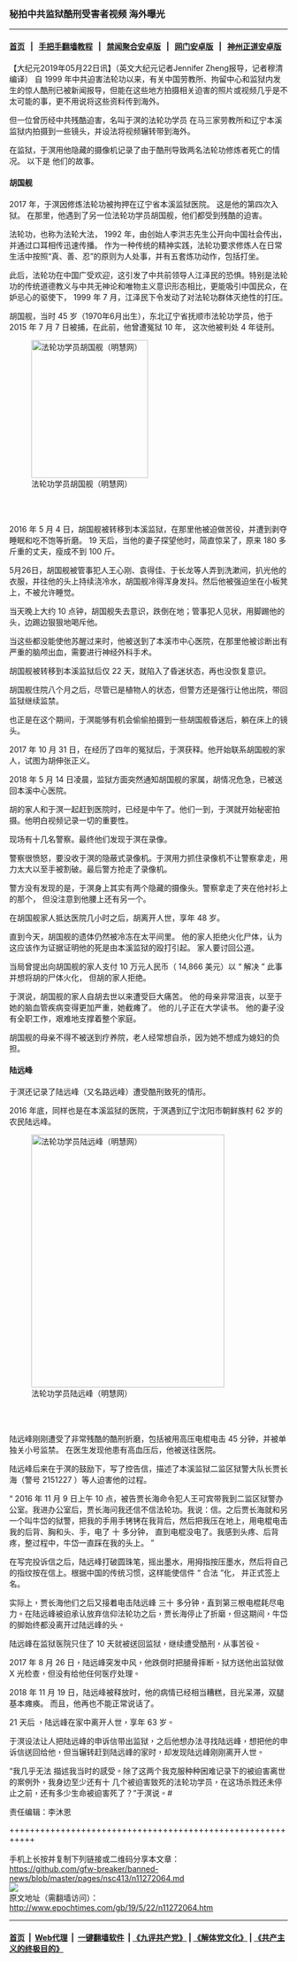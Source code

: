 ### 秘拍中共监狱酷刑受害者视频 海外曝光
------------------------

#### [首页](https://github.com/gfw-breaker/banned-news/blob/master/README.md) &nbsp;&nbsp;|&nbsp;&nbsp; [手把手翻墙教程](https://github.com/gfw-breaker/guides/wiki) &nbsp;&nbsp;|&nbsp;&nbsp; [禁闻聚合安卓版](https://github.com/gfw-breaker/bn-android) &nbsp;&nbsp;|&nbsp;&nbsp; [网门安卓版](https://git.io/ogatea2) &nbsp;&nbsp;|&nbsp;&nbsp; [神州正道安卓版](https://github.com/SzzdOgate/update) 



<p>
 【大纪元2019年05月22日讯】（英文大纪元记者Jennifer Zheng报导，记者穆清编译）
 <span class="s1">
  自
 </span>
 <span class="s2">
  1999
 </span>
 <span class="s1">
  年中共迫害法轮功以来，有关中国劳教所、拘留中心和监狱内发生的惊人酷刑已被新闻报导，但能在这些地方拍摄相关迫害的照片或视频几乎是不太可能的事，更不用说将这些资料传到海外。
 </span>
</p>
<p>
 <span class="s1">
  但一位曾历经中共残酷迫害，名叫于溟的法轮功学员
 </span>
 <span class="s1">
  在马三家劳教所和辽宁本溪监狱内拍摄到一些镜头，并设法将视频辗转带到海外。
 </span>
</p>
<p class="p1">
 <span class="s1">
  在监狱，于溟用他隐藏的摄像机记录了由于酷刑导致两名法轮功修炼者死亡的情况。
 </span>
 以下是
 <span class="s1">
  他们的故事。
 </span>
</p>
<p class="p1">
 <div class="video_fit_container">
 </div>
</p>
<h4 class="p1">
 <span class="s3">
  胡国舰
 </span>
</h4>
<p class="p1">
 <span class="s2">
  2017
 </span>
 <span class="s1">
  年，于溟因修炼法轮功被拘押在辽宁省本溪监狱医院。
 </span>
 <span class="s1">
  这是他的第四次入狱。
 </span>
 <span class="s1">
  在那里，他遇到了另一位法轮功学员胡国舰，他们都受到残酷的迫害。
 </span>
</p>
<p class="p5">
 <span class="s1">
  法轮功，也称为法轮大法，
 </span>
 <span class="s2">
  1992
 </span>
 <span class="s1">
  年，由创始人李洪志先生公开向中国社会传出，并通过口耳相传迅速传播。
 </span>
 <span class="s1">
  作为一种传统的精神实践，法轮功要求修炼人在日常生活中按照“真、善、忍”的原则为人处事，并有五套炼功动作，包括打坐。
 </span>
</p>
<p class="p5">
 <span class="s1">
  此后，法轮功在中国广受欢迎，这引发了中共前领导人江泽民的恐惧。特别是法轮功的传统道德教义与中共无神论和唯物主义意识形态相比，更能吸引中国民众，在妒忌心的驱使下，
 </span>
 <span class="s2">
  1999
 </span>
 <span class="s1">
  年
 </span>
 <span class="s2">
  7
 </span>
 <span class="s1">
  月，江泽民下令发动了对法轮功群体灭绝性的打压。
 </span>
</p>
<p class="p9">
 <span class="s1">
  胡国舰，当时
 </span>
 <span class="s5">
  45
 </span>
 <span class="s1">
  岁（1970年6月出生），东北辽宁省抚顺市法轮功学员，他于
 </span>
 <span class="s5">
  2015
 </span>
 <span class="s1">
  年
 </span>
 <span class="s5">
  7
 </span>
 <span class="s1">
  月
 </span>
 <span class="s5">
  7
 </span>
 <span class="s1">
  日被捕，在此前，他曾遭冤狱
 </span>
 <span class="s5">
  10
 </span>
 <span class="s1">
  年，
 </span>
 <span class="s1">
  这次他被判处
 </span>
 <span class="s5">
  4
 </span>
 <span class="s1">
  年徒刑。
 </span>
</p>
<figure class="wp-caption aligncenter" id="attachment_11272478" style="width: 211px">
 <a href="http://i.epochtimes.com/assets/uploads/2019/05/Hu-Guojian.jpg">
  <img alt="法轮功学员胡国舰（明慧网）" class="size-full wp-image-11272478" height="249" src="http://i.epochtimes.com/assets/uploads/2019/05/Hu-Guojian.jpg" width="211"/>
 </a>
 <br/><figcaption class="wp-caption-text">
  法轮功学员胡国舰（明慧网）
 </figcaption><br/>
</figure><br/>
<p class="p1">
 <span class="s2">
  2016
 </span>
 <span class="s1">
  年
 </span>
 <span class="s2">
  5
 </span>
 <span class="s1">
  月
 </span>
 <span class="s2">
  4
 </span>
 <span class="s1">
  日，胡国舰被转移到本溪监狱，在那里他被迫做苦役，并遭到剥夺睡眠和吃不饱等折磨。
 </span>
 <span class="s2">
  19
 </span>
 <span class="s1">
  天后，当他的妻子探望他时，简直惊呆了，原来
 </span>
 <span class="s2">
  180
 </span>
 <span class="s1">
  多斤重的丈夫，瘦成不到
 </span>
 <span class="s2">
  100
 </span>
 <span class="s1">
  斤。
 </span>
</p>
<p class="p1">
 <div class="video_fit_container">
 </div>
</p>
<p class="p10">
 <span class="s1">
  5月26日，胡国舰被管事犯人王心刚、袁得佳、于长龙等人弄到洗漱间，扒光他的衣服，并往他的头上持续浇冷水，胡国舰冷得浑身发抖。然后他被强迫坐在小板凳上，不被允许睡觉。
 </span>
</p>
<p class="p11">
 <span class="s1">
  当天晚上大约
 </span>
 <span class="s2">
  10
 </span>
 <span class="s1">
  点钟，胡国舰失去意识，跌倒在地；管事犯人见状，用脚踢他的头，边踢边狠狠地喝斥他。
 </span>
</p>
<p class="p11">
 <span class="s1">
  当这些都没能使他苏醒过来时，他被送到了本溪市中心医院，在那里他被诊断出有严重的脑颅出血，需要进行神经外科手术。
 </span>
</p>
<p class="p1">
 <span class="s1">
  胡国舰被转移到本溪监狱后仅
 </span>
 <span class="s2">
  22
 </span>
 <span class="s1">
  天，就陷入了昏迷状态，再也没恢复意识。
 </span>
</p>
<p class="p1">
 <div class="video_fit_container">
 </div>
</p>
<p class="p2">
 <span class="s1">
  胡国舰住院八个月之后，尽管已是植物人的状态，但警方还是强行让他出院，带回监狱继续监禁。
 </span>
</p>
<p class="p1">
 <span class="s1">
  也正是在这个期间，于溟能够有机会偷偷拍摄到一些胡国舰昏迷后，躺在床上的镜头。
 </span>
</p>
<p class="p1">
 <span class="s2">
  2017
 </span>
 <span class="s1">
  年
 </span>
 <span class="s2">
  10
 </span>
 <span class="s1">
  月
 </span>
 <span class="s2">
  31
 </span>
 <span class="s1">
  日，在经历了四年的冤狱后，于溟获释。他开始联系胡国舰的家人，试图为胡伸张正义。
 </span>
</p>
<p class="p2">
 <span class="s2">
  2018
 </span>
 <span class="s1">
  年
 </span>
 <span class="s2">
  5
 </span>
 <span class="s1">
  月
 </span>
 <span class="s2">
  14
 </span>
 <span class="s1">
  日凌晨，监狱方面突然通知胡国舰的家属，胡情况危急，已被送回本溪中心医院。
 </span>
</p>
<p class="p1">
 <span class="s1">
  胡的家人和于溟一起赶到医院时，已经是中午了。他们一到，于溟就开始秘密拍摄。他明白视频记录一切的重要性。
 </span>
</p>
<p class="p1">
 <span class="s1">
  现场有十几名警察。最终他们发现于溟在录像。
 </span>
</p>
<p class="p1">
 警察很愤怒，要没收于溟的隐蔽式录像机。于溟用力抓住录像机不让警察拿走，用力太大以至手被割破。最后警方抢走了录像机。
</p>
<p class="p1">
 <div class="video_fit_container">
 </div>
</p>
<p class="p1">
 <span class="s1">
  警方没有发现的是，于溟身上其实有两个隐藏的摄像头。警察拿走了夹在他衬衫上的那个，
 </span>
 <span class="s1">
  但没注意到他腰上还有另一个。
 </span>
</p>
<p class="p1">
 <div class="video_fit_container">
 </div>
</p>
<p class="p1">
 <span class="s1">
  在胡国舰家人抵达医院几小时之后，胡离开人世，享年
 </span>
 <span class="s2">
  48
 </span>
 <span class="s1">
  岁。
 </span>
</p>
<p class="p1">
 <span class="s1">
  直到今天，胡国舰的遗体仍然被冷冻在太平间里。
 </span>
 <span class="s1">
  他的家人拒绝火化尸体，认为这应该作为证据证明他的死是由本溪监狱的殴打引起。
 </span>
 <span class="s1">
  家人要讨回公道。
 </span>
</p>
<p class="p1">
 <span class="s1">
  当局曾提出向胡国舰的家人支付
 </span>
 <span class="s2">
  10
 </span>
 <span class="s1">
  万元人民币（
 </span>
 <span class="s2">
  14,866
 </span>
 <span class="s1">
  美元）以
 </span>
 <span class="s2">
  “
 </span>
 <span class="s1">
  解决
 </span>
 <span class="s2">
  ”
 </span>
 <span class="s1">
  此事并想将胡的尸体火化，
 </span>
 <span class="s1">
  但胡的家人拒绝。
 </span>
</p>
<p class="p1">
 <div class="video_fit_container">
 </div>
</p>
<p class="p1">
 <span class="s1">
  于溟说，胡国舰的家人自胡去世以来遭受巨大痛苦。
 </span>
 <span class="s1">
  他的母亲非常沮丧，以至于她的脑血管疾病变得更加严重，她截瘫了。
 </span>
 <span class="s1">
  他的儿子正在大学读书。
 </span>
 <span class="s1">
  他的妻子没有全职工作，艰难地支撑着整个家庭。
 </span>
</p>
<p class="p1">
 <span class="s1">
  胡国舰的母亲不得不被送到疗养院，老人经常想自杀，因为她不想成为媳妇的负担。
 </span>
</p>
<h4 class="p14">
 <span class="s1">
  陆远峰
 </span>
</h4>
<p class="p1">
 <span class="s1">
  于溟还记录了陆远峰（又名路远峰）遭受酷刑致死的情形。
 </span>
</p>
<p class="p1">
 <span class="s2">
  2016
 </span>
 <span class="s1">
  年底，同样也是在本溪监狱的医院，于溟遇到辽宁沈阳市朝鲜族村
 </span>
 <span class="s2">
  62
 </span>
 <span class="s1">
  岁的农民陆远峰。
 </span>
</p>
<figure class="wp-caption aligncenter" id="attachment_11272482" style="width: 349px">
 <a href="http://i.epochtimes.com/assets/uploads/2019/05/Lu-Yuanfeng.jpg">
  <img alt="法轮功学员陆远峰（明慧网）" class="wp-image-11272482" height="457" src="http://i.epochtimes.com/assets/uploads/2019/05/Lu-Yuanfeng-600x785.jpg" width="349"/>
 </a>
 <br/><figcaption class="wp-caption-text">
  法轮功学员陆远峰（明慧网）
 </figcaption><br/>
</figure><br/>
<p class="p1">
 <span class="s1">
  陆远峰刚刚遭受了非常残酷的酷刑折磨，包括被用高压电棍电击
 </span>
 <span class="s7">
  45
 </span>
 <span class="s1">
  分钟，并被单独关小号监禁。
 </span>
 <span class="s1">
  在医生发现他患有高血压后，他被送往医院。
 </span>
</p>
<p class="p1">
 <span class="s1">
  陆远峰后来在于溟的鼓励下，写了控告信，描述了本溪监狱二监区狱警大队长贾长海（警号
 </span>
 <span class="s7">
  2151227
 </span>
 <span class="s1">
  ）等人迫害他的过程。
 </span>
</p>
<p class="p1">
 <span class="s2">
  “
 </span>
 <span class="s7">
  2016
 </span>
 <span class="s1">
  年
 </span>
 <span class="s7">
  11
 </span>
 <span class="s1">
  月
 </span>
 <span class="s7">
  9
 </span>
 <span class="s1">
  日上午
 </span>
 <span class="s7">
  10
 </span>
 <span class="s1">
  点，被告贾长海命令犯人王可宾带我到二监区狱警办公室。我进办公室后，贾长海问我还信不信法轮功。我说：信。之后贾长海就和另一个叫牛岱的狱警，把我的手用手铐铐在我背后，然后把我压在地上，用电棍电击我的后背、胸和头、手，电了
 </span>
 <span class="s7">
  十
 </span>
 <span class="s1">
  多分钟，
 </span>
 <span class="s1">
  直到电棍没电了。我感到头疼、后背疼，整过程中，牛岱一直踩在我的头上。
 </span>
 <span class="s2">
  ”
 </span>
</p>
<p class="p1">
 <div class="video_fit_container">
 </div>
</p>
<p class="p2">
 <span class="s1">
  在写完投诉信之后，陆远峰打破圆珠笔，摇出墨水，用拇指按压墨水，然后将自己的指纹按在信上。根据中国的传统习惯，这样能使信件
 </span>
 <span class="s2">
  “
 </span>
 <span class="s1">
  合法
 </span>
 <span class="s2">
  ”化，
 </span>
 <span class="s1">
  并正式签上名。
 </span>
</p>
<p>
 <span lang="zh-TW">
  实际上，贾长海他们之后又接着电击陆远峰
 </span>
 三十
 <span lang="zh-TW">
  多分钟，直到第三根电棍耗尽电力。在陆远峰被迫承认放弃信仰法轮功之后，贾长海停止了折磨，但这期间，牛岱的脚始终都没离开过陆远峰的头。
 </span>
</p>
<p>
 <span lang="zh-TW">
  陆远峰在监狱医院只住了
 </span>
 10
 <span lang="zh-TW">
  天就被送回监狱，继续遭受酷刑，从事苦役。
 </span>
</p>
<p>
 2017
 <span lang="zh-TW">
  年
 </span>
 8
 <span lang="zh-TW">
  月
 </span>
 26
 <span lang="zh-TW">
  日，陆远峰突发中风，他跌倒时把腿骨摔断。狱方送他出监狱做
 </span>
 X
 <span lang="zh-TW">
  光检查，但没有给他任何医疗处理。
 </span>
</p>
<p class="p2">
 <span class="s2">
  2018
 </span>
 <span class="s1">
  年
 </span>
 <span class="s2">
  11
 </span>
 <span class="s1">
  月
 </span>
 <span class="s2">
  19
 </span>
 <span class="s1">
  日，陆远峰被释放时，他的病情已经相当糟糕，目光呆滞，双腿基本瘫痪。
 </span>
 <span class="s1">
  而且，他再也不能正常说话了。
 </span>
</p>
<p class="p2">
 <span class="s1">
  <span class="s2">
   21
  </span>
  <span class="s1">
   天后
  </span>
  ，陆远峰在家中离开人世，享年
 </span>
 <span class="s2">
  63
 </span>
 <span class="s1">
  岁。
 </span>
</p>
<p>
 <span lang="zh-TW">
  于溟设法让人把陆远峰的申诉信带出监狱，之后他想办法寻找陆远峰，想把他的申诉信送回给他，但当辗转赶到陆远峰的家时，却发现陆远峰刚刚离开人世。
 </span>
</p>
<p>
 “我几乎无法
 <span lang="zh-TW">
  描述我当时的感受。除了这两个我克服种种困难记录下的被迫害离世的案例外，我身边至少还有十
 </span>
 <span lang="zh-TW">
  几个被迫害致死的法轮功学员，在这场杀戮还未停止之前，还有多少生命被迫害死了？”于溟说。#
 </span>
</p>
<p>
 责任编辑：李沐恩
</p>

+++++++++++++++++++++++++++++++++++++++++++++++++++++++++++<br/><br/>
手机上长按并复制下列链接或二维码分享本文章：<br/>
https://github.com/gfw-breaker/banned-news/blob/master/pages/nsc413/n11272064.md <br/>
<a href='https://github.com/gfw-breaker/banned-news/blob/master/pages/nsc413/n11272064.md'><img src='https://github.com/gfw-breaker/banned-news/blob/master/pages/nsc413/n11272064.md.png'/></a> <br/>
原文地址（需翻墙访问）：http://www.epochtimes.com/gb/19/5/22/n11272064.htm


------------------------
#### [首页](https://github.com/gfw-breaker/banned-news/blob/master/README.md) &nbsp;|&nbsp; [Web代理](https://github.com/labour-camp/helloworld) &nbsp;|&nbsp; [一键翻墙软件](https://github.com/gfw-breaker/nogfw/blob/master/README.md) &nbsp;| [《九评共产党》](https://github.com/gfw-breaker/9ping.md/blob/master/README.md#九评之一评共产党是什么) | [《解体党文化》](https://github.com/gfw-breaker/jtdwh.md/blob/master/README.md) | [《共产主义的终极目的》](https://github.com/gfw-breaker/gczydzjmd.md/blob/master/README.md)

